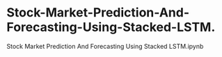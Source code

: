 # Stock-Market-Prediction-And-Forecasting-Using-Stacked-LSTM.
Stock Market Prediction And Forecasting Using Stacked LSTM.ipynb
